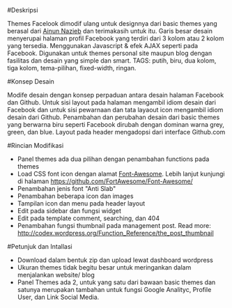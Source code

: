 #Deskripsi 

Themes Facelook dimodif ulang untuk designnya dari basic themes yang berasal dari <a href="http://nazieb.com/456/smells-like-facebook">Ainun Nazieb</a> dan terimakasih untuk itu. Garis besar desain menyerupai halaman profil Facebook yang terdiri dari 3 kolom atau 2 kolom yang tersedia. Menggunakan Javascript & efek AJAX seperti pada Facebook. Digunakan untuk themes personal site maupun blog dengan fasilitas dan desain yang simple dan smart.
TAGS: putih, biru, dua kolom, tiga kolom, tema-pilihan, fixed-width, ringan. 


#Konsep Desain 

Modife desain dengan konsep perpaduan antara desain halaman Facebook dan Github. Untuk sisi layout pada halaman mengambil idiom desain dari Facebook dan untuk sisi pewarnaan dan tata layaout icon mengambil idiom desain dari Github. Penambahan dan perubahan desain dari basic themes yang berwarna biru seperti Facebook dirubah dengan dominan warna grey, green, dan blue. Layout pada header mengadopsi dari interface Github.com

#Rincian Modifikasi

* Panel themes ada dua pilihan dengan penambahan functions pada themes
* Load CSS font icon dengan alamat <a href="http://netdna.bootstrapcdn.com/font-awesome/4.0.3/css/font-awesome.css">Font-Awesome</a>. Lebih lanjut kunjungi di halaman https://github.com/FortAwesome/Font-Awesome/
* Penambahan jenis font "Anti Slab"
* Penambahan beberapa icon dan images
* Tampilan icon dan menu pada header layout
* Edit pada sidebar dan fungsi widget
* Edit pada template comment, searching, dan 404
* Penambahan fungsi thumbnail pada management post. Read more: http://codex.wordpress.org/Function_Reference/the_post_thumbnail

#Petunjuk dan Intallasi
* Download dalam bentuk zip dan upload lewat dashboard wordpress
* Ukuran themes tidak begitu besar untuk meringankan dalam menjalankan website/ blog
* Panel Themes ada 2, untuk yang satu dari bawaan basic themes dan satunya merupakan tambahan untuk fungsi Google Analityc, Profile User, dan Link Social Media.
